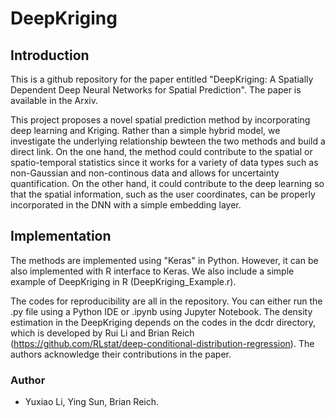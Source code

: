 # DeepKriging

## Introduction
This is a github repository for the paper entitled "DeepKriging: A Spatially Dependent Deep Neural Networks for Spatial Prediction". The paper is available in the Arxiv.

This project proposes a novel spatial prediction method by incorporating deep learning and Kriging. Rather than a simple hybrid model, we investigate the underlying relationship bewteen the two methods and build a direct link. On the one hand, the method could contribute to the spatial or spatio-temporal statistics since it works for a variety of data types such as non-Gaussian and non-continous data and allows for uncertainty quantification. On the other hand, it could contribute to the deep learning so that the spatial information, such as the user coordinates, can be properly incorporated in the DNN with a simple embedding layer.

## Implementation
The methods are implemented using "Keras" in Python. However, it can be also implemented with R interface to Keras. We also include a simple example of DeepKriging in R (DeepKriging_Example.r).

The codes for reproducibility are all in the repository. You can either run the .py file using a Python IDE or .ipynb using Jupyter Notebook. The density estimation in the DeepKriging depends on the codes in the dcdr directory, which is developed by Rui Li and Brian Reich (https://github.com/RLstat/deep-conditional-distribution-regression). The authors acknowledge their contributions in the paper.

### Author
- Yuxiao Li, Ying Sun, Brian Reich.
